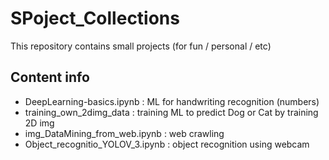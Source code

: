 # SPoject_Collections
This repository contains small projects (for fun / personal / etc)

## Content info

* DeepLearning-basics.ipynb         : ML for handwriting recognition (numbers) 
* training_own_2dimg_data           : training ML to predict Dog or Cat by training 2D img
* img_DataMining_from_web.ipynb     : web crawling
* Object_recognitio_YOLOV_3.ipynb   : object recognition using webcam
